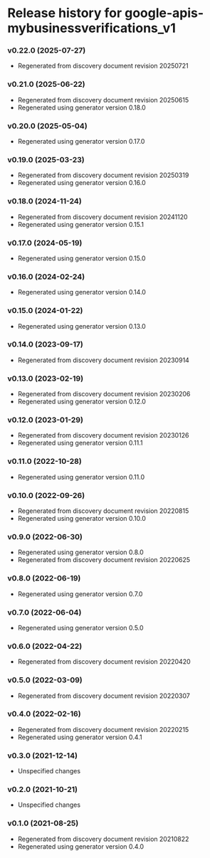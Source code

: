 # Release history for google-apis-mybusinessverifications_v1

### v0.22.0 (2025-07-27)

* Regenerated from discovery document revision 20250721

### v0.21.0 (2025-06-22)

* Regenerated from discovery document revision 20250615
* Regenerated using generator version 0.18.0

### v0.20.0 (2025-05-04)

* Regenerated using generator version 0.17.0

### v0.19.0 (2025-03-23)

* Regenerated from discovery document revision 20250319
* Regenerated using generator version 0.16.0

### v0.18.0 (2024-11-24)

* Regenerated from discovery document revision 20241120
* Regenerated using generator version 0.15.1

### v0.17.0 (2024-05-19)

* Regenerated using generator version 0.15.0

### v0.16.0 (2024-02-24)

* Regenerated using generator version 0.14.0

### v0.15.0 (2024-01-22)

* Regenerated using generator version 0.13.0

### v0.14.0 (2023-09-17)

* Regenerated from discovery document revision 20230914

### v0.13.0 (2023-02-19)

* Regenerated from discovery document revision 20230206
* Regenerated using generator version 0.12.0

### v0.12.0 (2023-01-29)

* Regenerated from discovery document revision 20230126
* Regenerated using generator version 0.11.1

### v0.11.0 (2022-10-28)

* Regenerated using generator version 0.11.0

### v0.10.0 (2022-09-26)

* Regenerated from discovery document revision 20220815
* Regenerated using generator version 0.10.0

### v0.9.0 (2022-06-30)

* Regenerated using generator version 0.8.0
* Regenerated from discovery document revision 20220625

### v0.8.0 (2022-06-19)

* Regenerated using generator version 0.7.0

### v0.7.0 (2022-06-04)

* Regenerated using generator version 0.5.0

### v0.6.0 (2022-04-22)

* Regenerated from discovery document revision 20220420

### v0.5.0 (2022-03-09)

* Regenerated from discovery document revision 20220307

### v0.4.0 (2022-02-16)

* Regenerated from discovery document revision 20220215
* Regenerated using generator version 0.4.1

### v0.3.0 (2021-12-14)

* Unspecified changes

### v0.2.0 (2021-10-21)

* Unspecified changes

### v0.1.0 (2021-08-25)

* Regenerated from discovery document revision 20210822
* Regenerated using generator version 0.4.0

